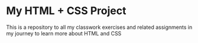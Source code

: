 # My HTML + CSS Project
 This is a repository to all my classwork exercises and related assignments in my journey to learn more about HTML and CSS 
